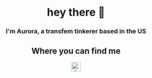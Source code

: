 <div align="center">
<h1> hey there 👋 </h1>
<h3 align="center"> I'm Aurora, a transfem tinkerer based in the US </h3>
<h2 align="center"> Where you can find me </h2>
<div align="center">
  <a href="https://discord.com/users/868544412697886810" target="_blank">
    <img src="https://img.shields.io/static/v1?message=Discord&logo=discord&label=&color=7289DA&logoColor=white&labelColor=&style=for-the-badge" height="25" alt="discord logo"  />
  </a>
</div>
</div>
<!--
**aur0rae/aur0rae** is a ✨ _special_ ✨ repository because its `README.md` (this file) appears on your GitHub profile.
e
Here are some ideas to get you started:

- 🔭 I’m currently working on ...
- 🌱 I’m currently learning ...
- 👯 I’m looking to collaborate on ...
- 🤔 I’m looking for help with ...
- 💬 Ask me about ...
- 📫 How to reach me: ...
- 😄 Pronouns: ...
- ⚡ Fun fact: ...
-->
